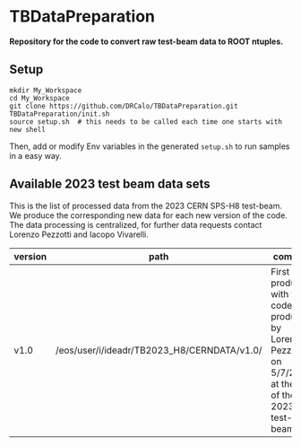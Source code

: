 # TBDataPreparation
**Repository for the code to convert raw test-beam data to ROOT ntuples.**

## Setup
```
mkdir My_Workspace
cd My_Workspace
git clone https://github.com/DRCalo/TBDataPreparation.git
TBDataPreparation/init.sh
source setup.sh  # this needs to be called each time one starts with new shell
```
Then, add or modify Env variables in the generated `setup.sh` to run samples in a easy way.

## Available 2023 test beam data sets
This is the list of processed data from the 2023 CERN SPS-H8 test-beam. We produce the corresponding new data for each new version of the code. The data processing is centralized, for further data requests contact Lorenzo Pezzotti and Iacopo Vivarelli.

| version | path    | comment |
| ------- | ------- | ------- |
| v1.0    | /eos/user/i/ideadr/TB2023_H8/CERNDATA/v1.0/ | First data production with v1.0 code. Data produced by Lorenzo Pezzotti on 5/7/2023 at the end of the 2023 test-beam. |
